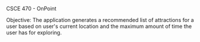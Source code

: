 CSCE 470 - OnPoint

Objective: The application generates a recommended list of  attractions for a user based on user's current location and the maximum amount of time the user has for exploring. 